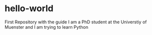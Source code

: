 # hello-world
First Repository with the guide
I am a PhD student at the Universtiy of Muenster and I am trying to learn Python
